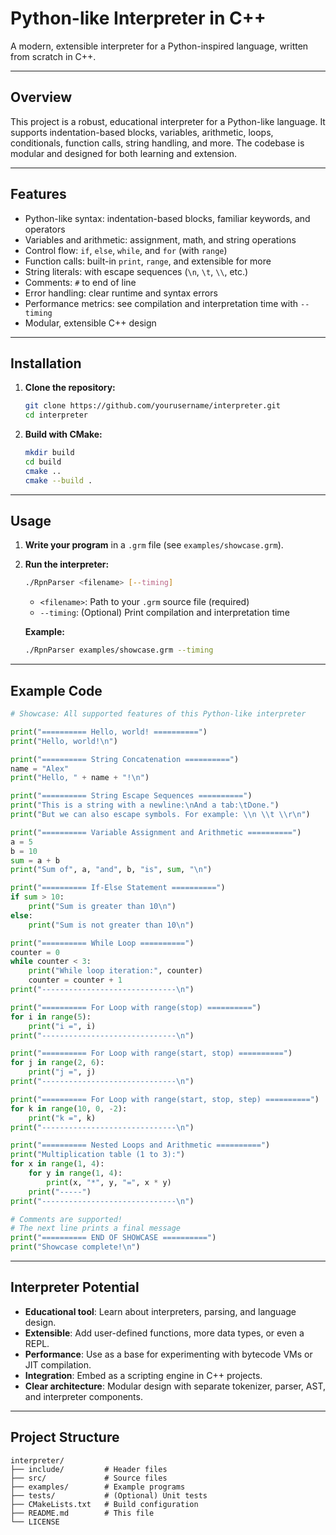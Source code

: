 # Python-like Interpreter in C++

A modern, extensible interpreter for a Python-inspired language, written from scratch in C++.

---

## Overview

This project is a robust, educational interpreter for a Python-like language. It supports indentation-based blocks, variables, arithmetic, loops, conditionals, function calls, string handling, and more. The codebase is modular and designed for both learning and extension.

---

## Features

- Python-like syntax: indentation-based blocks, familiar keywords, and operators
- Variables and arithmetic: assignment, math, and string operations
- Control flow: `if`, `else`, `while`, and `for` (with `range`)
- Function calls: built-in `print`, `range`, and extensible for more
- String literals: with escape sequences (`\n`, `\t`, `\\`, etc.)
- Comments: `#` to end of line
- Error handling: clear runtime and syntax errors
- Performance metrics: see compilation and interpretation time with `--timing`
- Modular, extensible C++ design

---

## Installation

1. **Clone the repository:**
   ```sh
   git clone https://github.com/yourusername/interpreter.git
   cd interpreter
   ```
2. **Build with CMake:**
   ```sh
   mkdir build
   cd build
   cmake ..
   cmake --build .
   ```

---

## Usage

1. **Write your program** in a `.grm` file (see `examples/showcase.grm`).
2. **Run the interpreter:**
   ```sh
   ./RpnParser <filename> [--timing]
   ```
   - `<filename>`: Path to your `.grm` source file (required)
   - `--timing`: (Optional) Print compilation and interpretation time

   **Example:**
   ```sh
   ./RpnParser examples/showcase.grm --timing
   ```

---

## Example Code

```python
# Showcase: All supported features of this Python-like interpreter

print("========== Hello, world! ==========")
print("Hello, world!\n")

print("========== String Concatenation ==========")
name = "Alex"
print("Hello, " + name + "!\n")

print("========== String Escape Sequences ==========")
print("This is a string with a newline:\nAnd a tab:\tDone.")
print("But we can also escape symbols. For example: \\n \\t \\r\n")

print("========== Variable Assignment and Arithmetic ==========")
a = 5
b = 10
sum = a + b
print("Sum of", a, "and", b, "is", sum, "\n")

print("========== If-Else Statement ==========")
if sum > 10:
    print("Sum is greater than 10\n")
else:
    print("Sum is not greater than 10\n")

print("========== While Loop ==========")
counter = 0
while counter < 3:
    print("While loop iteration:", counter)
    counter = counter + 1
print("------------------------------\n")

print("========== For Loop with range(stop) ==========")
for i in range(5):
    print("i =", i)
print("------------------------------\n")

print("========== For Loop with range(start, stop) ==========")
for j in range(2, 6):
    print("j =", j)
print("------------------------------\n")

print("========== For Loop with range(start, stop, step) ==========")
for k in range(10, 0, -2):
    print("k =", k)
print("------------------------------\n")

print("========== Nested Loops and Arithmetic ==========")
print("Multiplication table (1 to 3):")
for x in range(1, 4):
    for y in range(1, 4):
        print(x, "*", y, "=", x * y)
    print("-----")
print("------------------------------\n")

# Comments are supported!
# The next line prints a final message
print("========== END OF SHOWCASE ==========")
print("Showcase complete!\n")
```

---

## Interpreter Potential

- **Educational tool**: Learn about interpreters, parsing, and language design.
- **Extensible**: Add user-defined functions, more data types, or even a REPL.
- **Performance**: Use as a base for experimenting with bytecode VMs or JIT compilation.
- **Integration**: Embed as a scripting engine in C++ projects.
- **Clear architecture**: Modular design with separate tokenizer, parser, AST, and interpreter components.

---

## Project Structure

```
interpreter/
├── include/         # Header files
├── src/             # Source files
├── examples/        # Example programs
├── tests/           # (Optional) Unit tests
├── CMakeLists.txt   # Build configuration
├── README.md        # This file
└── LICENSE
```
